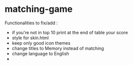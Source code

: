 # matching-game
Functionalities to fix/add :
- if you're not in top 10 print at the end of table your score
- style for skin.html
- keep only good icon themes
- change titles to Memory instead of matching
- change language to English
-


